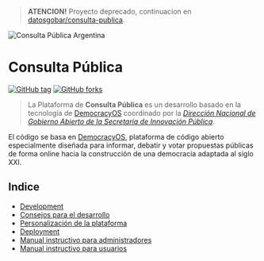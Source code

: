 > **ATENCION!** Proyecto deprecado, continuacion en [datosgobar/consulta-publica](https://github.com/datosgobar/consulta-publica).

![Consulta Pública Argentina](/docs/consulta-publica-header.png?raw=true "Consulta Pública Argentina")

# Consulta Pública
 [![GitHub tag](https://img.shields.io/github/tag/datosgobar/consulta-publica.svg?style=flat-square)](https://GitHub.com/datosgobar/consulta-publica/tags) 
[![GitHub forks](https://img.shields.io/github/forks/datosgobar/consulta-publica.svg?style=flat-square&label=Fork&maxAge=2592000)](https://GitHub.com/datosgobar/consulta-publica/network/)

> La Plataforma de **Consulta Pública** es un desarrollo basado en la tecnología de [DemocracyOS](https://github.com/DemocracyOS/democracyos) coordinado por la *[Dirección Nacional de Gobierno Abierto de la Secretaría de Innovación Pública](https://www.argentina.gob.ar/jefatura/innovacion-publica/gobiernoabierto)*.

El código se basa en [DemocracyOS](https://github.com/DemocracyOS/democracyos), plataforma de código abierto especialmente diseñada para informar, debatir y votar propuestas públicas de forma online hacia la construcción de una democracia adaptada al siglo XXI.


## Indice

- [Development](/docs/development.md)
- [Consejos para el desarrollo](/docs/consejos-dev.md)
- [Personalización de la plataforma](/docs/personalizacion.md)
- [Deployment](/deployment/README.md)
- [Manual instructivo para administradores](/docs/manual-admin.md)
- [Manual instructivo para usuarios](/docs/manual-usuarios.md)
